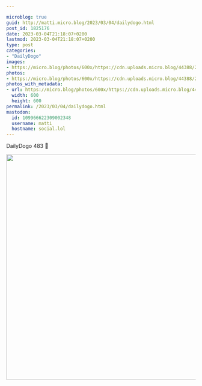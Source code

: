 ```yaml
---

microblog: true
guid: http://matti.micro.blog/2023/03/04/dailydogo.html
post_id: 1825176
date: 2023-03-04T21:18:07+0200
lastmod: 2023-03-04T21:18:07+0200
type: post
categories:
- "DailyDogo"
images:
- https://micro.blog/photos/600x/https://cdn.uploads.micro.blog/44388/2023/e103c6c36e.jpg
photos:
- https://micro.blog/photos/600x/https://cdn.uploads.micro.blog/44388/2023/e103c6c36e.jpg
photos_with_metadata:
- url: https://micro.blog/photos/600x/https://cdn.uploads.micro.blog/44388/2023/e103c6c36e.jpg
  width: 600
  height: 600
permalink: /2023/03/04/dailydogo.html
mastodon:
  id: 109966622309002348
  username: matti
  hostname: social.lol
---
```

DailyDogo 483 🐶

<img src="https://micro.blog/photos/600x/https://blog.martin-haehnel.de/uploads/2023/e103c6c36e.jpg" width="600" height="600" alt="" />
